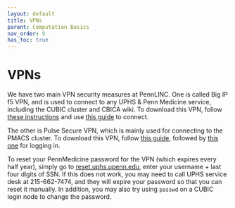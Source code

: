 ```yaml
---
layout: default
title: VPNs
parent: Computation Basics
nav_order: 5
has_toc: true
---
```


# VPNs

We have two main VPN security measures at PennLINC. One is called Big IP f5 VPN, and is used to connect to any UPHS & Penn Medicine service, including the CUBIC cluster and CBICA wiki. To download this VPN, follow [these instructions](https://www.cbica.upenn.edu/sbia/bergman/Remote_Access.html) and use [this guide](https://www.uphs.upenn.edu/network/docs/Duo_PennVPN.pdf) to connect.

The other is Pulse Secure VPN, which is mainly used for connecting to the PMACS cluster. To download this VPN, follow [this guide](https://www.med.upenn.edu/dart/assets/user-content/documents/manually-install-and-setup-vpn-on-mac.pdf), followed by [this one](https://www.med.upenn.edu/dart/pulse-vpn-duo-instructions.html) for logging in.

To reset your PennMedicine password for the VPN (which expires every half year), simply go to [reset.uphs.upenn.edu](reset.uphs.upenn.edu), enter your username + last four digits of SSN. If this does not work, you may need to call UPHS service desk at 215-662-7474, and they will expire your password so that you can reset it manually. In addition, you may also try using `passwd` on a CUBIC login node to change the password.
